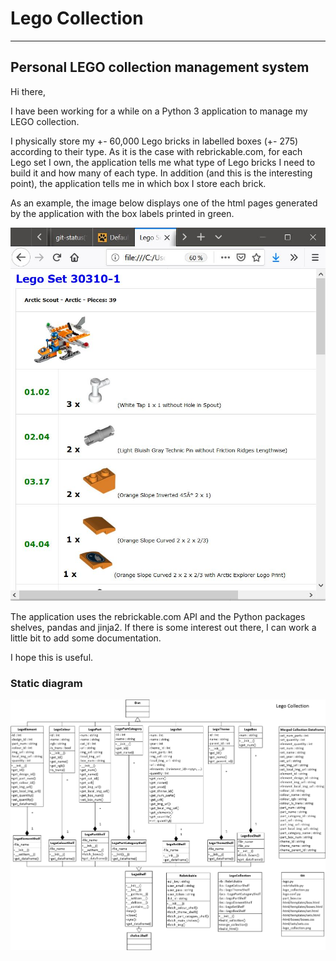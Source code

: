 # Lego Collection
- - - -

## Personal LEGO collection management system

Hi there,

I have been working for a while on a Python 3 application to manage my LEGO collection.

I physically store my +- 60,000 Lego bricks in labelled boxes (+- 275) according to their type. 
As it is the case with rebrickable.com, for each Lego set I own, the application tells me what type of Lego 
bricks I need to build it and how many of each type. In addition (and this is the interesting point), 
the application tells me in which box I store each brick.

As an example, the image below displays one of the html pages generated by the application with the box labels printed in green.



![picture alt](README/set_30310.JPG "set 30310")

The application uses the rebrickable.com API and the Python packages shelves, pandas and jinja2. If there is some interest out there, I can work a little bit to add some documentation.

I hope this is useful. 

### Static diagram 

![picture alt](README/lego_collection.png "Lego Collection static diagram")